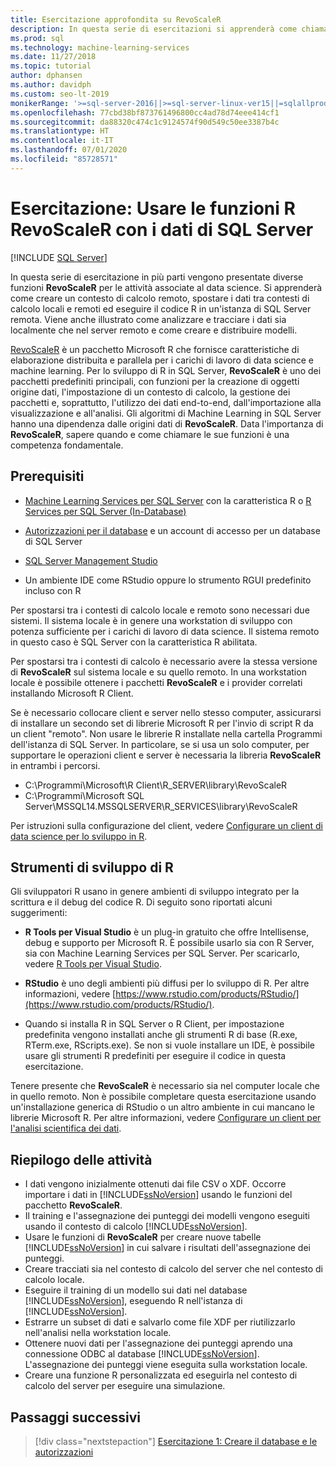 ```yaml
---
title: Esercitazione approfondita su RevoScaleR
description: In questa serie di esercitazioni si apprenderà come chiamare le funzioni RevoScaleR usando l'integrazione del linguaggio R in Machine Learning di SQL Server.
ms.prod: sql
ms.technology: machine-learning-services
ms.date: 11/27/2018
ms.topic: tutorial
author: dphansen
ms.author: davidph
ms.custom: seo-lt-2019
monikerRange: '>=sql-server-2016||>=sql-server-linux-ver15||=sqlallproducts-allversions'
ms.openlocfilehash: 77cbd38bf873761496800cc4ad78d74eee414cf1
ms.sourcegitcommit: da88320c474c1c9124574f90d549c50ee3387b4c
ms.translationtype: HT
ms.contentlocale: it-IT
ms.lasthandoff: 07/01/2020
ms.locfileid: "85728571"
---
```

# <a name="tutorial-use-revoscaler-r-functions-with-sql-server-data"></a>Esercitazione: Usare le funzioni R RevoScaleR con i dati di SQL Server
 [!INCLUDE [SQL Server](../../includes/applies-to-version/sqlserver.md)]

In questa serie di esercitazione in più parti vengono presentate diverse funzioni **RevoScaleR** per le attività associate al data science. Si apprenderà come creare un contesto di calcolo remoto, spostare i dati tra contesti di calcolo locali e remoti ed eseguire il codice R in un'istanza di SQL Server remota. Viene anche illustrato come analizzare e tracciare i dati sia localmente che nel server remoto e come creare e distribuire modelli.

[RevoScaleR](https://docs.microsoft.com/machine-learning-server/r-reference/revoscaler/revoscaler) è un pacchetto Microsoft R che fornisce caratteristiche di elaborazione distribuita e parallela per i carichi di lavoro di data science e machine learning. Per lo sviluppo di R in SQL Server, **RevoScaleR** è uno dei pacchetti predefiniti principali, con funzioni per la creazione di oggetti origine dati, l'impostazione di un contesto di calcolo, la gestione dei pacchetti e, soprattutto, l'utilizzo dei dati end-to-end, dall'importazione alla visualizzazione e all'analisi. Gli algoritmi di Machine Learning in SQL Server hanno una dipendenza dalle origini dati di **RevoScaleR**. Data l'importanza di **RevoScaleR**, sapere quando e come chiamare le sue funzioni è una competenza fondamentale. 

## <a name="prerequisites"></a>Prerequisiti

+ [Machine Learning Services per SQL Server](../install/sql-machine-learning-services-windows-install.md) con la caratteristica R o [R Services per SQL Server (In-Database)](../install/sql-r-services-windows-install.md)
  
+ [Autorizzazioni per il database](../security/user-permission.md) e un account di accesso per un database di SQL Server

+ [SQL Server Management Studio](https://docs.microsoft.com/sql/ssms/download-sql-server-management-studio-ssms)

+ Un ambiente IDE come RStudio oppure lo strumento RGUI predefinito incluso con R

Per spostarsi tra i contesti di calcolo locale e remoto sono necessari due sistemi. Il sistema locale è in genere una workstation di sviluppo con potenza sufficiente per i carichi di lavoro di data science. Il sistema remoto in questo caso è SQL Server con la caratteristica R abilitata. 

Per spostarsi tra i contesti di calcolo è necessario avere la stessa versione di **RevoScaleR** sul sistema locale e su quello remoto. In una workstation locale è possibile ottenere i pacchetti **RevoScaleR** e i provider correlati installando Microsoft R Client.

Se è necessario collocare client e server nello stesso computer, assicurarsi di installare un secondo set di librerie Microsoft R per l'invio di script R da un client "remoto". Non usare le librerie R installate nella cartella Programmi dell'istanza di SQL Server. In particolare, se si usa un solo computer, per supportare le operazioni client e server è necessaria la libreria **RevoScaleR** in entrambi i percorsi.

+ C:\Programmi\Microsoft\R Client\R_SERVER\library\RevoScaleR 
+ C:\Programmi\Microsoft SQL Server\MSSQL14.MSSQLSERVER\R_SERVICES\library\RevoScaleR

Per istruzioni sulla configurazione del client, vedere [Configurare un client di data science per lo sviluppo in R](../r/set-up-a-data-science-client.md).


## <a name="r-development-tools"></a>Strumenti di sviluppo di R

Gli sviluppatori R usano in genere ambienti di sviluppo integrato per la scrittura e il debug del codice R. Di seguito sono riportati alcuni suggerimenti:

- **R Tools per Visual Studio** è un plug-in gratuito che offre Intellisense, debug e supporto per Microsoft R. È possibile usarlo sia con R Server, sia con Machine Learning Services per SQL Server. Per scaricarlo, vedere [R Tools per Visual Studio](https://marketplace.visualstudio.com/items?itemName=MikhailArkhipov007.RTVS2019).

- **RStudio** è uno degli ambienti più diffusi per lo sviluppo di R. Per altre informazioni, vedere [https://www.rstudio.com/products/RStudio/](https://www.rstudio.com/products/RStudio/).

- Quando si installa R in SQL Server o R Client, per impostazione predefinita vengono installati anche gli strumenti R di base (R.exe, RTerm.exe, RScripts.exe). Se non si vuole installare un IDE, è possibile usare gli strumenti R predefiniti per eseguire il codice in questa esercitazione.

Tenere presente che **RevoScaleR** è necessario sia nel computer locale che in quello remoto. Non è possibile completare questa esercitazione usando un'installazione generica di RStudio o un altro ambiente in cui mancano le librerie Microsoft R. Per altre informazioni, vedere [Configurare un client per l'analisi scientifica dei dati](../r/set-up-a-data-science-client.md).

## <a name="summary-of-tasks"></a>Riepilogo delle attività

+ I dati vengono inizialmente ottenuti dai file CSV o XDF. Occorre importare i dati in [!INCLUDE[ssNoVersion](../../includes/ssnoversion-md.md)] usando le funzioni del pacchetto **RevoScaleR**.
+ Il training e l'assegnazione dei punteggi dei modelli vengono eseguiti usando il contesto di calcolo [!INCLUDE[ssNoVersion](../../includes/ssnoversion-md.md)]. 
+ Usare le funzioni di **RevoScaleR** per creare nuove tabelle [!INCLUDE[ssNoVersion](../../includes/ssnoversion-md.md)] in cui salvare i risultati dell'assegnazione dei punteggi.
+ Creare tracciati sia nel contesto di calcolo del server che nel contesto di calcolo locale.
+ Eseguire il training di un modello sui dati nel database [!INCLUDE[ssNoVersion](../../includes/ssnoversion-md.md)], eseguendo R nell'istanza di [!INCLUDE[ssNoVersion](../../includes/ssnoversion-md.md)].
+ Estrarre un subset di dati e salvarlo come file XDF per riutilizzarlo nell'analisi nella workstation locale.
+ Ottenere nuovi dati per l'assegnazione dei punteggi aprendo una connessione ODBC al database [!INCLUDE[ssNoVersion](../../includes/ssnoversion-md.md)]. L'assegnazione dei punteggi viene eseguita sulla workstation locale.
+ Creare una funzione R personalizzata ed eseguirla nel contesto di calcolo del server per eseguire una simulazione.

## <a name="next-steps"></a>Passaggi successivi

> [!div class="nextstepaction"]
> [Esercitazione 1: Creare il database e le autorizzazioni](deepdive-work-with-sql-server-data-using-r.md)